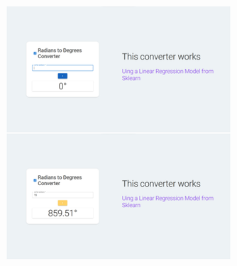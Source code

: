 ![muestra de la interfaz:](./client/public/1.jpg)
![Conversor de unidades rad a grados:](./client/public/2.jpg)
